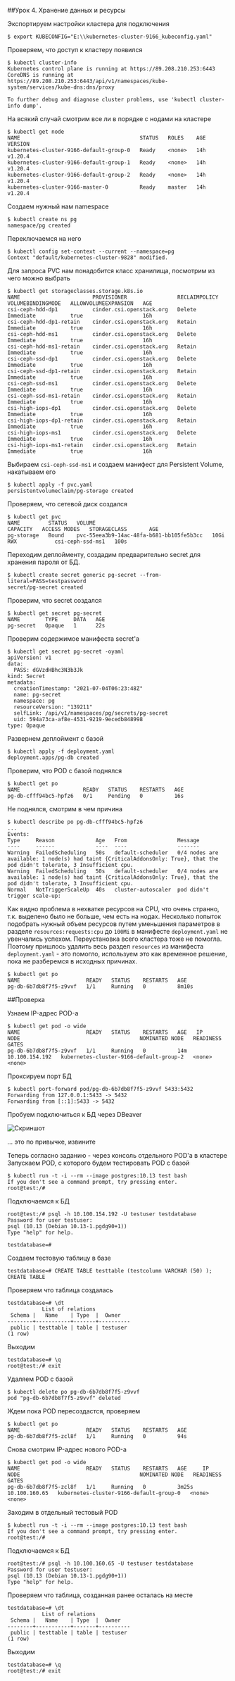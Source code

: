##Урок 4. Хранение данных и ресурсы

Экспортируем настройки кластера для подключения

    $ export KUBECONFIG="E:\\kubernetes-cluster-9166_kubeconfig.yaml"

Проверяем, что доступ к кластеру появился
    
    $ kubectl cluster-info
    Kubernetes control plane is running at https://89.208.210.253:6443
    CoreDNS is running at https://89.208.210.253:6443/api/v1/namespaces/kube-system/services/kube-dns:dns/proxy
    
    To further debug and diagnose cluster problems, use 'kubectl cluster-info dump'.

На всякий случай смотрим все ли в порядке с нодами на кластере    
    
    $ kubectl get node
    NAME                                      STATUS   ROLES    AGE   VERSION
    kubernetes-cluster-9166-default-group-0   Ready    <none>   14h   v1.20.4
    kubernetes-cluster-9166-default-group-1   Ready    <none>   14h   v1.20.4
    kubernetes-cluster-9166-default-group-2   Ready    <none>   14h   v1.20.4
    kubernetes-cluster-9166-master-0          Ready    master   14h   v1.20.4

Создаем нужный нам namespace
    
    $ kubectl create ns pg
    namespace/pg created

Переключаемся на него

    $ kubectl config set-context --current --namespace=pg
    Context "default/kubernetes-cluster-9828" modified.

Для запроса PVC нам понадобится класс хранилища, посмотрим из чего можно выбрать
    
    $ kubectl get storageclasses.storage.k8s.io
    NAME                       PROVISIONER                RECLAIMPOLICY   VOLUMEBINDINGMODE   ALLOWVOLUMEEXPANSION   AGE
    csi-ceph-hdd-dp1           cinder.csi.openstack.org   Delete          Immediate           true                   16h
    csi-ceph-hdd-dp1-retain    cinder.csi.openstack.org   Retain          Immediate           true                   16h
    csi-ceph-hdd-ms1           cinder.csi.openstack.org   Delete          Immediate           true                   16h
    csi-ceph-hdd-ms1-retain    cinder.csi.openstack.org   Retain          Immediate           true                   16h
    csi-ceph-ssd-dp1           cinder.csi.openstack.org   Delete          Immediate           true                   16h
    csi-ceph-ssd-dp1-retain    cinder.csi.openstack.org   Retain          Immediate           true                   16h
    csi-ceph-ssd-ms1           cinder.csi.openstack.org   Delete          Immediate           true                   16h
    csi-ceph-ssd-ms1-retain    cinder.csi.openstack.org   Retain          Immediate           true                   16h
    csi-high-iops-dp1          cinder.csi.openstack.org   Delete          Immediate           true                   16h
    csi-high-iops-dp1-retain   cinder.csi.openstack.org   Retain          Immediate           true                   16h
    csi-high-iops-ms1          cinder.csi.openstack.org   Delete          Immediate           true                   16h
    csi-high-iops-ms1-retain   cinder.csi.openstack.org   Retain          Immediate           true                   16h

Выбираем `csi-ceph-ssd-ms1` и создаем манифест для Persistent Volume, накатываем его

    $ kubectl apply -f pvc.yaml
    persistentvolumeclaim/pg-storage created

Проверяем, что сетевой диск создался

    $ kubectl get pvc
    NAME         STATUS   VOLUME                                     CAPACITY   ACCESS MODES   STORAGECLASS       AGE
    pg-storage   Bound    pvc-55eea3b9-14ac-48fa-b681-bb105fe5b3cc   10Gi       RWX            csi-ceph-ssd-ms1   100s

Переходим деплойменту, создадим предварительно secret для хранения пароля от БД.

    $ kubectl create secret generic pg-secret --from-literal=PASS=testpassword
    secret/pg-secret created

Проверим, что secret создался

    $ kubectl get secret pg-secret
    NAME        TYPE     DATA   AGE
    pg-secret   Opaque   1      22s
  
Проверим содержимое манифеста secret'а    

    $ kubectl get secret pg-secret -oyaml
    apiVersion: v1
    data:
      PASS: dGVzdHBhc3N3b3Jk
    kind: Secret
    metadata:
      creationTimestamp: "2021-07-04T06:23:48Z"
      name: pg-secret
      namespace: pg
      resourceVersion: "139211"
      selfLink: /api/v1/namespaces/pg/secrets/pg-secret
      uid: 594a73ca-af8e-4531-9219-9ecedb848998
    type: Opaque

Развернем деплоймент с базой

    $ kubectl apply -f deployment.yaml
    deployment.apps/pg-db created

Проверим, что POD с базой поднялся

    $ kubectl get po
    NAME                    READY   STATUS    RESTARTS   AGE
    pg-db-cfff94bc5-hpfz6   0/1     Pending   0          16s

Не поднялся, смотрим в чем причина

    $ kubectl describe po pg-db-cfff94bc5-hpfz6
    ...
    Events:
    Type     Reason             Age   From                Message
    ----     ------             ----  ----                -------
    Warning  FailedScheduling   50s   default-scheduler   0/4 nodes are available: 1 node(s) had taint {CriticalAddonsOnly: True}, that the pod didn't tolerate, 3 Insufficient cpu.
    Warning  FailedScheduling   50s   default-scheduler   0/4 nodes are available: 1 node(s) had taint {CriticalAddonsOnly: True}, that the pod didn't tolerate, 3 Insufficient cpu.
    Normal   NotTriggerScaleUp  40s   cluster-autoscaler  pod didn't trigger scale-up:

Как видно проблема в нехватке ресурсов на CPU, что очень странно, т.к. выделено было не больше, чем есть на нодах.
Несколько попыток подобрать нужный объем ресурсов путем уменьшения параметров в разделе `resources:requests:cpu` до `100Mi` в манифесте `deployment.yaml` не увенчались успехом.
Переустановка всего кластера тоже не помогла.
Поэтому пришлось удалить весь раздел `resources` из манифеста `deployment.yaml` - это помогло, используем это как временное решение, пока не разберемся в исходных причинах.

    $ kubectl get po
    NAME                     READY   STATUS    RESTARTS   AGE
    pg-db-6b7db8f7f5-z9vvf   1/1     Running   0          8m10s


##Проверка

Узнаем IP-адрес POD-а 

    $ kubectl get pod -o wide
    NAME                     READY   STATUS    RESTARTS   AGE   IP               NODE                                      NOMINATED NODE   READINESS GATES
    pg-db-6b7db8f7f5-z9vvf   1/1     Running   0          14m   10.100.154.192   kubernetes-cluster-9166-default-group-2   <none>           <none>

Проксируем порт БД

    $ kubectl port-forward pod/pg-db-6b7db8f7f5-z9vvf 5433:5432
    Forwarding from 127.0.0.1:5433 -> 5432
    Forwarding from [::1]:5433 -> 5432

Пробуем подключиться к БД через DBeaver

![Скриншот](https://github.com/bostspb/conteinerization/blob/main/lesson04/connection_test.jpg)

... это по привычке, извините

Теперь согласно заданию - через консоль отдельного POD'a в кластере
Запускаем POD, с которого будем тестировать POD с базой

    $ kubectl run -t -i --rm --image postgres:10.13 test bash
    If you don't see a command prompt, try pressing enter.
    root@test:/#

Подключаемся к БД

    root@test:/# psql -h 10.100.154.192 -U testuser testdatabase
    Password for user testuser:
    psql (10.13 (Debian 10.13-1.pgdg90+1))
    Type "help" for help.
    
    testdatabase=#

Создаем тестовую таблицу в базе

    testdatabase=# CREATE TABLE testtable (testcolumn VARCHAR (50) );
    CREATE TABLE

Проверяем что таблица создалась

    testdatabase=# \dt
               List of relations
     Schema |   Name    | Type  |  Owner
    --------+-----------+-------+----------
     public | testtable | table | testuser
    (1 row)

Выходим

    testdatabase=# \q
    root@test:/# exit

Удаляем POD с базой

    $ kubectl delete po pg-db-6b7db8f7f5-z9vvf
    pod "pg-db-6b7db8f7f5-z9vvf" deleted

Ждем пока POD пересоздастся, проверяем

    $ kubectl get po
    NAME                     READY   STATUS    RESTARTS   AGE
    pg-db-6b7db8f7f5-zcl8f   1/1     Running   0          94s

Снова смотрим IP-адрес нового POD-а 

    $ kubectl get pod -o wide
    NAME                     READY   STATUS    RESTARTS   AGE     IP              NODE                                      NOMINATED NODE   READINESS GATES
    pg-db-6b7db8f7f5-zcl8f   1/1     Running   0          3m25s   10.100.160.65   kubernetes-cluster-9166-default-group-0   <none>           <none>

Заходим в отдельный тестовый POD

    $ kubectl run -t -i --rm --image postgres:10.13 test bash
    If you don't see a command prompt, try pressing enter.
    root@test:/#

Подключаемся к БД

    root@test:/# psql -h 10.100.160.65 -U testuser testdatabase
    Password for user testuser:
    psql (10.13 (Debian 10.13-1.pgdg90+1))
    Type "help" for help.

Проверяем что таблица, созданная ранее осталась на месте

    testdatabase=# \dt
               List of relations
     Schema |   Name    | Type  |  Owner
    --------+-----------+-------+----------
     public | testtable | table | testuser
    (1 row)

Выходим

    testdatabase=# \q
    root@test:/# exit
